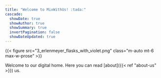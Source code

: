 ```yaml
---
title: "Welcome to MixWithUs! :tada:"
cascade:
  showDate: true
  showAuthor: true
  showSummary: true
  invertPagination: false
  showDateUpdated: true
---
```


{{< figure src="3_erlenmeyer_flasks_with_violet.png" class="m-auto mt-6 max-w-prose" >}}

Welcome to our digital home. Here you can read [about]({{< ref "about-us" >}}) us.